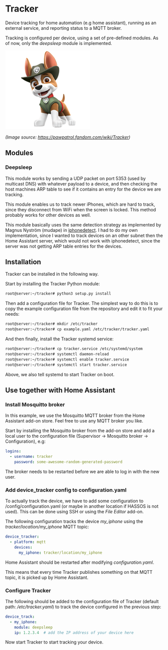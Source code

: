 # Tracker

Device tracking for home automation (e.g home assistant), running as an external
service, and reporting status to a MQTT broker.

Tracking is configured per device, using a set of pre-defined modules. As of
now, only the *deepsleep* module is implemented.

![Image of Tracker from Paw Patrol](images/tracker.png)

*(Image source: https://pawpatrol.fandom.com/wiki/Tracker)*

## Modules

### Deepsleep

This module works by sending a UDP packet on port 5353 (used by multicast DNS)
with whatever payload to a device, and then checking the host machines ARP table
to see if it contains an entry for the device we are tracking.

This module enables us to track newer iPhones, which are hard to track, since
they disconnect from WiFi when the screen is locked. This method probably works
for other devices as well.

This module basically uses the same detection strategy as implemented by Magnus
Nyström (mudape) in [iphonedetect](https://github.com/mudape/iphonedetect).
I had to do my own implementation, since I wanted to track devices on an other
subnet then the Home Assistant server, which would not work with iphonedetect,
since the server was not getting ARP table entries for the devices.

## Installation

Tracker can be installed in the following way.

Start by installing the Tracker Python module:
```bash
root@server:~/tracker# python3 setup.py install
```

Then add a configuration file for Tracker. The simplest way to do this is to
copy the example configuration file from the repository and edit it to fit your
needs:
```bash
root@server:~/tracker# mkdir /etc/tracker
root@server:~/tracker# cp example.yaml /etc/tracker/tracker.yaml
```

And then finally, install the Tracker systemd service:
```bash
root@server:~/tracker# cp tracker.service /etc/systemd/system
root@server:~/tracker# systemctl daemon-reload
root@server:~/tracker# systemctl enable tracker.service
root@server:~/tracker# systemctl start tracker.service
```
Above, we also tell systemd to start Tracker on boot.

## Use together with Home Assistant

### Install Mosquitto broker
In this example, we use the Mosquitto MQTT broker from the Home Assistant add-on
store. Feel free to use any MQTT broker you like.

Start by installing the Mosquitto broker from the add-on store and add a local
user to the configuration file (Supervisor → Mosquitto broker → Configuration),
e.g:

```yaml
logins:
  - username: tracker
    password: some-awesome-random-generated-password
```

The broker needs to be restarted before we are able to log in with the new user.

### Add device_tracker config to configuration.yaml

To actually track the device, we have to add some configuration to
/config/configuration.yaml (or maybe in another location if HASSOS is not used).
This can be done using SSH or using the *File Editor* add-on.

The following configuration tracks the device *my_iphone* using the
*tracker/location/my_iphone* MQTT topic:

```yaml
device_tracker:
  - platform: mqtt
    devices:
      my_iphone: tracker/location/my_iphone
```

Home Assistant should be restarted after modifying *configuration.yaml*.

This means that every time Tracker publishes something on that MQTT topic, it is
picked up by Home Assistant.

### Configure Tracker

The following should be added to the configuration file of Tracker (default
path: */etc/tracker.yaml*) to track the device configured in the previous step:

```yaml
device_track:
  - my_iphone:
    module: deepsleep
    ip: 1.2.3.4  # add the IP address of your device here
```

Now start Tracker to start tracking your device.
